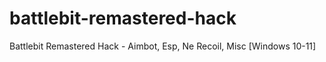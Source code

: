 # battlebit-remastered-hack
Battlebit Remastered Hack - Aimbot, Esp, Ne Recoil, Misc [Windows 10-11]
